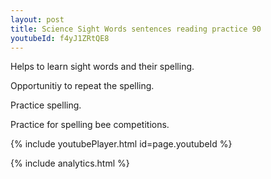 ```yaml
---
layout: post
title: Science Sight Words sentences reading practice 90
youtubeId: f4yJ1ZRtQE8
---
```

 
 
Helps to learn sight words and their spelling.

Opportunitiy to repeat the spelling. 

Practice spelling. 
 
Practice for spelling bee competitions. 
 
{% include youtubePlayer.html id=page.youtubeId %}
 
 
{% include analytics.html %}